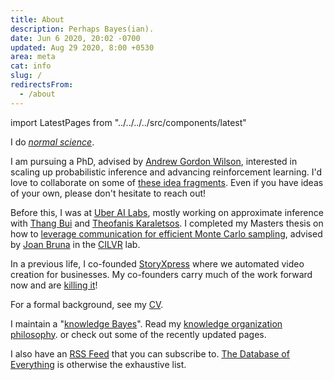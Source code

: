 ```yaml
---
title: About
description: Perhaps Bayes(ian).
date: Jun 6 2020, 20:02 -0700
updated: Aug 29 2020, 8:00 +0530
area: meta
cat: info
slug: /
redirectsFrom:
  - /about
---
```


import LatestPages from "../../../../src/components/latest"

I do [_normal science_](https://www.uky.edu/~eushe2/Pajares/Kuhn.html).

I am pursuing a PhD, advised by [Andrew Gordon Wilson](https://cims.nyu.edu/~andrewgw/),
interested in scaling up probabilistic inference and advancing
reinforcement learning. I'd love to collaborate on some of [these idea fragments](/kb/ml-fragments).
Even if you have ideas of your own, please don't hesitate to reach out!

Before this, I was at [Uber AI Labs](https://www.uber.com/us/en/uberai/),
mostly working on approximate inference with [Thang Bui](https://thangbui.github.io)
and [Theofanis Karaletsos](http://karaletsos.com). I completed my
Masters thesis on how to [leverage communication for efficient Monte
Carlo sampling](https://u.perhapsbay.es/msthesis), advised by [Joan Bruna](https://cims.nyu.edu/~bruna/)
in the [CILVR](https://wp.nyu.edu/cilvr/) lab.

In a previous life, I co-founded [StoryXpress](https://storyxpress.co/) where we
automated video creation for businesses. My co-founders carry much of the work
forward now and are [killing it](https://www.forbes.com/profile/storyxpress/?list=30under30-asia-media-marketing-advertising#22c9b8ad1f85)!

For a formal background, see my [CV](https://u.perhapsbay.es/cv).

I maintain a "[knowledge Bayes](/kb)". Read my [knowledge organization philosophy](/kb/knowledge-base-organization-philosophy).
or check out some of the recently updated pages.

<LatestPages />

I also have an [RSS Feed](/rss.xml) that you can subscribe to. [The Database
of Everything](/db) is otherwise the exhaustive list.
